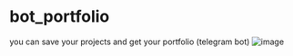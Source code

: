 # bot_portfolio
you can save your projects and get your portfolio (telegram bot)
![image](https://github.com/user-attachments/assets/3e326ad5-c14e-4d76-af43-74da338bde26)
